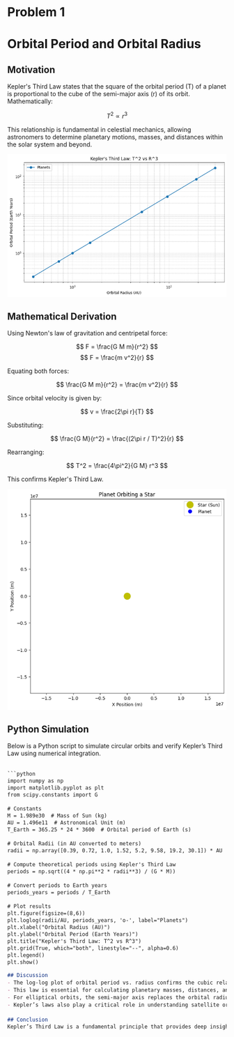 # Problem 1
# Orbital Period and Orbital Radius

## Motivation
Kepler's Third Law states that the square of the orbital period (T) of a planet is proportional to the cube of the semi-major axis (r) of its orbit. Mathematically:

$$ T^2 \propto r^3 $$

This relationship is fundamental in celestial mechanics, allowing astronomers to determine planetary motions, masses, and distances within the solar system and beyond.



![alt text](image.png)




## Mathematical Derivation
Using Newton's law of gravitation and centripetal force:

$$ F = \frac{G M m}{r^2} $$
$$ F = \frac{m v^2}{r} $$

Equating both forces:

$$ \frac{G M m}{r^2} = \frac{m v^2}{r} $$

Since orbital velocity is given by:

$$ v = \frac{2\pi r}{T} $$

Substituting:

$$ \frac{G M}{r^2} = \frac{(2\pi r / T)^2}{r} $$

Rearranging:

$$ T^2 = \frac{4\pi^2}{G M} r^3 $$

This confirms Kepler's Third Law.

![alt text](image-2.png)





## Python Simulation
Below is a Python script to simulate circular orbits and verify Kepler’s Third Law using numerical integration.
```

```python
import numpy as np
import matplotlib.pyplot as plt
from scipy.constants import G

# Constants
M = 1.989e30  # Mass of Sun (kg)
AU = 1.496e11  # Astronomical Unit (m)
T_Earth = 365.25 * 24 * 3600  # Orbital period of Earth (s)

# Orbital Radii (in AU converted to meters)
radii = np.array([0.39, 0.72, 1.0, 1.52, 5.2, 9.58, 19.2, 30.1]) * AU

# Compute theoretical periods using Kepler's Third Law
periods = np.sqrt((4 * np.pi**2 * radii**3) / (G * M))

# Convert periods to Earth years
periods_years = periods / T_Earth

# Plot results
plt.figure(figsize=(8,6))
plt.loglog(radii/AU, periods_years, 'o-', label="Planets")
plt.xlabel("Orbital Radius (AU)")
plt.ylabel("Orbital Period (Earth Years)")
plt.title("Kepler's Third Law: T^2 vs R^3")
plt.grid(True, which="both", linestyle="--", alpha=0.6)
plt.legend()
plt.show()
```

```markdown
## Discussion
- The log-log plot of orbital period vs. radius confirms the cubic relationship of Kepler’s law.
- This law is essential for calculating planetary masses, distances, and even predicting exoplanetary systems.
- For elliptical orbits, the semi-major axis replaces the orbital radius in the equation.
- Kepler’s laws also play a critical role in understanding satellite orbits and space mission planning.

## Conclusion
Kepler’s Third Law is a fundamental principle that provides deep insights into celestial mechanics. Our computational simulation confirms the theoretical relationship and demonstrates its practical application in astronomy.
```